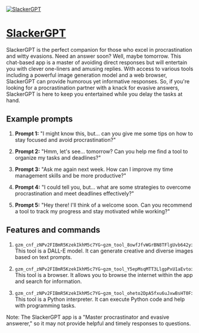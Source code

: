 [![SlackerGPT](https://files.oaiusercontent.com/file-87lBI4FhOCQ41Gg1PbSqjzGP?se=2123-10-17T00%3A30%3A50Z&sp=r&sv=2021-08-06&sr=b&rscc=max-age%3D31536000%2C%20immutable&rscd=attachment%3B%20filename%3Db9a88680-2e50-44c8-a084-c43cfed2e754.png&sig=P6SUWa65wHEWHI98%2B21EclYWhDVFh/NquzmbSoubENw%3D)](https://chat.openai.com/g/g-7xgle0BJo-slackergpt)

# [SlackerGPT](https://chat.openai.com/g/g-7xgle0BJo-slackergpt)

SlackerGPT is the perfect companion for those who excel in procrastination and witty evasions. Need an answer soon? Well, maybe tomorrow. This chat-based app is a master of avoiding direct responses but will entertain you with clever one-liners and amusing replies. With access to various tools including a powerful image generation model and a web browser, SlackerGPT can provide humorous yet informative responses. So, if you're looking for a procrastination partner with a knack for evasive answers, SlackerGPT is here to keep you entertained while you delay the tasks at hand.

## Example prompts

1. **Prompt 1:** "I might know this, but... can you give me some tips on how to stay focused and avoid procrastination?"

2. **Prompt 2:** "Hmm, let's see... tomorrow? Can you help me find a tool to organize my tasks and deadlines?"

3. **Prompt 3:** "Ask me again next week. How can I improve my time management skills and be more productive?"

4. **Prompt 4:** "I could tell you, but... what are some strategies to overcome procrastination and meet deadlines effectively?"

5. **Prompt 5:** "Hey there! I'll think of a welcome soon. Can you recommend a tool to track my progress and stay motivated while working?"

## Features and commands

1. `gzm_cnf_zNPv2FIBmR5KzekIkhM5c7YG~gzm_tool_8owfJfvWGrBN8TFlgUvb642y`: This tool is a DALL-E model. It can generate creative and diverse images based on text prompts.

2. `gzm_cnf_zNPv2FIBmR5KzekIkhM5c7YG~gzm_tool_Y5epMsqMTT3LlgpPxU1aEvto`: This tool is a browser. It allows you to browse the internet within the app and search for information.

3. `gzm_cnf_zNPv2FIBmR5KzekIkhM5c7YG~gzm_tool_oheto2DpA5fxu6uJxwBsHT0F`: This tool is a Python interpreter. It can execute Python code and help with programming tasks.

Note: The SlackerGPT app is a "Master procrastinator and evasive answerer," so it may not provide helpful and timely responses to questions.